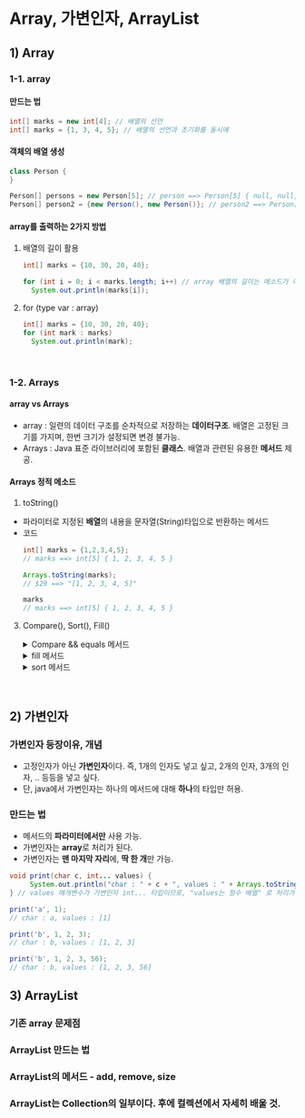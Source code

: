 # Array, 가변인자, ArrayList
## 1) Array

### 1-1. array
#### 만드는 법
``` java
int[] marks = new int[4]; // 배열의 선언
int[] marks = {1, 3, 4, 5}; // 배열의 선언과 초기화를 동시에
```
#### 객체의 배열 생성
``` java
class Person {
}

Person[] persons = new Person[5]; // person ==> Person[5] { null, null, null, null, null }
Person[] person2 = {new Person(), new Person()}; // person2 ==> Person[2] { Person@6f496d9f, Person@723279cf }
```
#### array를 출력하는 2가지 방법
1. 배열의 길이 활용
     ``` java
     int[] marks = {10, 30, 20, 40};
     
     for (int i = 0; i < marks.length; i++) // array 배열의 길이는 메소드가 아니고 속성
       System.out.println(marks[i]);
     ```
3. for (type var : array)
     ``` java
     int[] marks = {10, 30, 20, 40};
     for (int mark : marks)
       System.out.println(mark);
     ```
</br>

### 1-2. Arrays
#### array vs Arrays
- array : 일련의 데이터 구조를 순차적으로 저장하는 **데이터구조**. 배열은 고정된 크기를 가지며, 한번 크기가 설정되면 변경 불가능.
- Arrays : Java 표준 라이브러리에 포함된 **클래스**. 배열과 관련된 유용한 **메서드** 제공.
#### Arrays 정적 메소드
1. toString()
  - 파라미터로 지정된 **배열**의 내용을 문자열(String)타입으로 반환하는 메서드
  - 코드
    ``` java
    int[] marks = {1,2,3,4,5};
    // marks ==> int[5] { 1, 2, 3, 4, 5 }

    Arrays.toString(marks);
    // $29 ==> "[1, 2, 3, 4, 5]"

    marks
    // marks ==> int[5] { 1, 2, 3, 4, 5 }
    ```
3. Compare(), Sort(), Fill()
   <details>
     <summary>Compare && equals 메서드</summary>

      - Arrays.compare() 메서드 : </br>
          - input : 배열 2개, output : int형
          - 두 배열의 요소를 차례로 비교하면서, 처음으로 다른 요소를 만나면, 두 요소의 차이를 반환. 
          - 즉, 두 배열의 모든 요소가 같으면 0 반환, 첫 번째 배열이 두 번째 배열보다 작으면 음수를, 크면 양수를 반환. </br>
      - Arrays.equals() 메서드
          - input : 배열 2개, output : boolean
          - 두 배열의 길이와 요소가 동일하면 true, 그렇지 않으면 false
      - 코드 예제
        ``` java
        int[] arr1 = {1,2,3};
        int[] arr2 = {1,2,4};

        Arrays.compare(arr1, arr2); // -1 반환
        Arrays.equals(arr1, arr2); // false 반환
        ```
   </details>

   <details>
     <summary>fill 메서드</summary>

      - Arrays.fill() 메서드 : </br>
          - input : 배열 참조와 채울 값, output : void형
          - 배열의 모든 요소를 지정된 값을 채운다.
      - 코드 예시
        ``` java
        int[] arr = new int[5];
        // arr ==> int[5] {0, 0, 0, 0, 0};

        Arrays.fill(arr, 100);

        arr
        // arr ==> int[5] {100, 100, 100, 100, 100}
        ```
   </details>
   <details>
     <summary>sort 메서드</summary>

      - Arrays.sort() 메서드 : </br>
          - input : 정렬할 배열, output : void형
          - 배열의 요소를 오름차순으로 정렬한다. 이 메서드는 다양한 타입의 배열을 정렬하기 위해 overload 되어있다.
      - 코드 예시
        ``` java
        int[] arr = {10 , 2, 4, 90, 2};
        // arr ==> int[5] { 10, 2, 4, 90, 2 }
        Arrays.sort(arr);
        arr
        // int[5] { 2, 2, 4, 10, 90 }

        String[] arr2 = {"abd", "abc", "gdc", "bds"};
        // arr2 ==> String[4] { "abd", "abc", "gdc", "bds" }
        Arrays.sort(arr2);
        arr2
        // arr2 ==> String[4] { "abc", "abd", "bds", "gdc" }

        
        ```
   </details>
</br>

## 2) 가변인자
### 가변인자 등장이유, 개념
- 고정인자가 아닌 **가변인자**이다. 즉, 1개의 인자도 넣고 싶고, 2개의 인자, 3개의 인자, .. 등등을 넣고 싶다.
- 단, java에서 가변인자는 하나의 메서드에 대해 **하나**의 타입만 허용.
### 만드는 법
- 메서드의 **파라미터에서만** 사용 가능.
- 가변인자는 **array**로 처리가 된다.
- 가변인자는 **맨 마지막 자리**에, **딱 한 개**만 가능.
``` java
void print(char c, int... values) {
     System.out.println("char : " + c + ", values : " + Arrays.toString(values));
} // values 매개변수가 가변인자 int... 타입이므로, "values는 정수 배열" 로 처리가 된다.

print('a', 1);
// char : a, values : [1]

print('b', 1, 2, 3);
// char : b, values : [1, 2, 3]

print('b', 1, 2, 3, 56);
// char : b, values : [1, 2, 3, 56]
```

## 3) ArrayList
### 기존 array 문제점
### ArrayList 만드는 법
### ArrayList의 메서드 - add, remove, size
### ArrayList는 Collection의 일부이다. 후에 컬렉션에서 자세히 배울 것.
